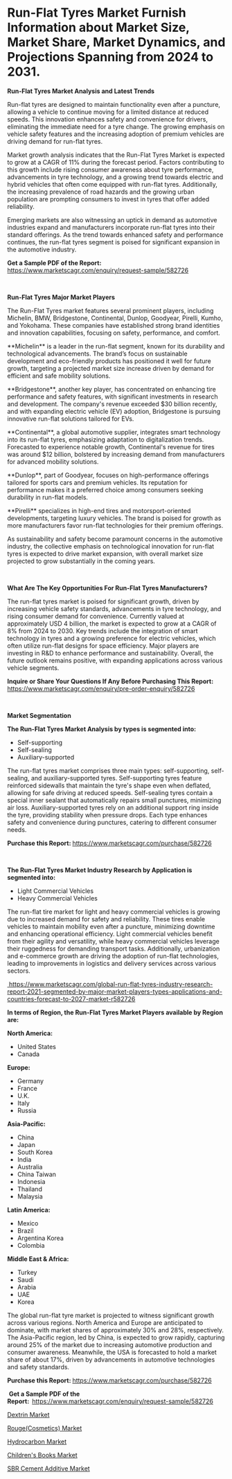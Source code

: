 <p><h1>Run-Flat Tyres Market Furnish Information about Market Size, Market Share, Market Dynamics, and Projections Spanning from 2024 to 2031.</h1></p><p><strong>Run-Flat Tyres Market Analysis and Latest Trends</strong></p>
<p><p>Run-flat tyres are designed to maintain functionality even after a puncture, allowing a vehicle to continue moving for a limited distance at reduced speeds. This innovation enhances safety and convenience for drivers, eliminating the immediate need for a tyre change. The growing emphasis on vehicle safety features and the increasing adoption of premium vehicles are driving demand for run-flat tyres.</p><p>Market growth analysis indicates that the Run-Flat Tyres Market is expected to grow at a CAGR of 11% during the forecast period. Factors contributing to this growth include rising consumer awareness about tyre performance, advancements in tyre technology, and a growing trend towards electric and hybrid vehicles that often come equipped with run-flat tyres. Additionally, the increasing prevalence of road hazards and the growing urban population are prompting consumers to invest in tyres that offer added reliability. </p><p>Emerging markets are also witnessing an uptick in demand as automotive industries expand and manufacturers incorporate run-flat tyres into their standard offerings. As the trend towards enhanced safety and performance continues, the run-flat tyres segment is poised for significant expansion in the automotive industry.</p></p>
<p><strong>Get a Sample PDF of the Report:&nbsp;</strong> <a href="https://www.marketscagr.com/enquiry/request-sample/582726?utm_campaign=1259&utm_medium=2&utm_source=Github&utm_content=ia&utm_term=27092024&utm_id=run-flat-tyres">https://www.marketscagr.com/enquiry/request-sample/582726</a></p>
<p>&nbsp;</p>
<p><strong>Run-Flat Tyres Major Market Players</strong></p>
<p><p>The Run-Flat Tyres market features several prominent players, including Michelin, BMW, Bridgestone, Continental, Dunlop, Goodyear, Pirelli, Kumho, and Yokohama. These companies have established strong brand identities and innovation capabilities, focusing on safety, performance, and comfort.</p><p>**Michelin** is a leader in the run-flat segment, known for its durability and technological advancements. The brand’s focus on sustainable development and eco-friendly products has positioned it well for future growth, targeting a projected market size increase driven by demand for efficient and safe mobility solutions.</p><p>**Bridgestone**, another key player, has concentrated on enhancing tire performance and safety features, with significant investments in research and development. The company's revenue exceeded $30 billion recently, and with expanding electric vehicle (EV) adoption, Bridgestone is pursuing innovative run-flat solutions tailored for EVs.</p><p>**Continental**, a global automotive supplier, integrates smart technology into its run-flat tyres, emphasizing adaptation to digitalization trends. Forecasted to experience notable growth, Continental's revenue for tires was around $12 billion, bolstered by increasing demand from manufacturers for advanced mobility solutions.</p><p>**Dunlop**, part of Goodyear, focuses on high-performance offerings tailored for sports cars and premium vehicles. Its reputation for performance makes it a preferred choice among consumers seeking durability in run-flat models.</p><p>**Pirelli** specializes in high-end tires and motorsport-oriented developments, targeting luxury vehicles. The brand is poised for growth as more manufacturers favor run-flat technologies for their premium offerings.</p><p>As sustainability and safety become paramount concerns in the automotive industry, the collective emphasis on technological innovation for run-flat tyres is expected to drive market expansion, with overall market size projected to grow substantially in the coming years.</p></p>
<p>&nbsp;</p>
<p><strong>What Are The Key Opportunities For Run-Flat Tyres Manufacturers?</strong></p>
<p><p>The run-flat tyres market is poised for significant growth, driven by increasing vehicle safety standards, advancements in tyre technology, and rising consumer demand for convenience. Currently valued at approximately USD 4 billion, the market is expected to grow at a CAGR of 8% from 2024 to 2030. Key trends include the integration of smart technology in tyres and a growing preference for electric vehicles, which often utilize run-flat designs for space efficiency. Major players are investing in R&D to enhance performance and sustainability. Overall, the future outlook remains positive, with expanding applications across various vehicle segments.</p></p>
<p><strong>Inquire or Share Your Questions If Any Before Purchasing This Report:</strong> <a href="https://www.marketscagr.com/enquiry/pre-order-enquiry/582726?utm_campaign=1259&utm_medium=2&utm_source=Github&utm_content=ia&utm_term=27092024&utm_id=run-flat-tyres">https://www.marketscagr.com/enquiry/pre-order-enquiry/582726</a></p>
<p>&nbsp;</p>
<p><strong>Market Segmentation</strong></p>
<p><strong>The Run-Flat Tyres Market Analysis by types is segmented into:</strong></p>
<p><ul><li>Self-supporting</li><li>Self-sealing</li><li>Auxiliary-supported</li></ul></p>
<p><p>The run-flat tyres market comprises three main types: self-supporting, self-sealing, and auxiliary-supported tyres. Self-supporting tyres feature reinforced sidewalls that maintain the tyre's shape even when deflated, allowing for safe driving at reduced speeds. Self-sealing tyres contain a special inner sealant that automatically repairs small punctures, minimizing air loss. Auxiliary-supported tyres rely on an additional support ring inside the tyre, providing stability when pressure drops. Each type enhances safety and convenience during punctures, catering to different consumer needs.</p></p>
<p><strong>Purchase this Report:&nbsp;</strong><a href="https://www.marketscagr.com/purchase/582726?utm_campaign=1259&utm_medium=2&utm_source=Github&utm_content=ia&utm_term=27092024&utm_id=run-flat-tyres">https://www.marketscagr.com/purchase/582726</a></p>
<p>&nbsp;</p>
<p><strong>The Run-Flat Tyres Market Industry Research by Application is segmented into:</strong></p>
<p><ul><li>Light Commercial Vehicles</li><li>Heavy Commercial Vehicles</li></ul></p>
<p><p>The run-flat tire market for light and heavy commercial vehicles is growing due to increased demand for safety and reliability. These tires enable vehicles to maintain mobility even after a puncture, minimizing downtime and enhancing operational efficiency. Light commercial vehicles benefit from their agility and versatility, while heavy commercial vehicles leverage their ruggedness for demanding transport tasks. Additionally, urbanization and e-commerce growth are driving the adoption of run-flat technologies, leading to improvements in logistics and delivery services across various sectors.</p></p>
<p><a href="https://www.marketscagr.com/global-run-flat-tyres-industry-research-report-2021-segmented-by-major-market-players-types-applications-and-countries-forecast-to-2027-market-r582726?utm_campaign=1259&utm_medium=2&utm_source=Github&utm_content=ia&utm_term=27092024&utm_id=run-flat-tyres">&nbsp;https://www.marketscagr.com/global-run-flat-tyres-industry-research-report-2021-segmented-by-major-market-players-types-applications-and-countries-forecast-to-2027-market-r582726</a></p>
<p><strong>In terms of Region, the Run-Flat Tyres Market Players available by Region are:</strong></p>
<p>
    <p> <strong> North America: </strong>
        <ul>
            <li>United States</li>
            <li>Canada</li>
        </ul>
        </p> 
    <p> <strong> Europe: </strong>
        <ul>
            <li>Germany</li>
            <li>France</li>
            <li>U.K.</li>
            <li>Italy</li>
            <li>Russia</li>
        </ul>
        </p> 
    <p> <strong> Asia-Pacific: </strong>
        <ul>
            <li>China</li>
            <li>Japan</li>
            <li>South Korea</li>
            <li>India</li>
            <li>Australia</li>
            <li>China Taiwan</li>
            <li>Indonesia</li>
            <li>Thailand</li>
            <li>Malaysia</li>
        </ul>
        </p> 
    <p> <strong> Latin America: </strong>
        <ul>
            <li>Mexico</li>
            <li>Brazil</li>
            <li>Argentina Korea</li>
            <li>Colombia</li>
        </ul>
        </p> 
    <p> <strong> Middle East & Africa: </strong>
        <ul>
            <li>Turkey</li>
            <li>Saudi</li>
            <li>Arabia</li>
            <li>UAE</li>
            <li>Korea</li>
        </ul>
    </p>
    </p>
<p><p>The global run-flat tyre market is projected to witness significant growth across various regions. North America and Europe are anticipated to dominate, with market shares of approximately 30% and 28%, respectively. The Asia-Pacific region, led by China, is expected to grow rapidly, capturing around 25% of the market due to increasing automotive production and consumer awareness. Meanwhile, the USA is forecasted to hold a market share of about 17%, driven by advancements in automotive technologies and safety standards.</p></p>
<p><strong>Purchase this Report: </strong><a href="https://www.marketscagr.com/purchase/582726?utm_campaign=1259&utm_medium=2&utm_source=Github&utm_content=ia&utm_term=27092024&utm_id=run-flat-tyres">https://www.marketscagr.com/purchase/582726</a></p>
<p>&nbsp;<strong>Get a Sample PDF of the Report:&nbsp;&nbsp;</strong><a href="https://www.marketscagr.com/enquiry/request-sample/582726?utm_campaign=1259&utm_medium=2&utm_source=Github&utm_content=ia&utm_term=27092024&utm_id=run-flat-tyres">https://www.marketscagr.com/enquiry/request-sample/582726</a></p>
<p><strong></strong></p>
<p><p><a href="https://www.linkedin.com/pulse/dextrin-market-size-share-analysis-growth-trends-forecasts-cyfoc?utm_campaign=1259&utm_medium=2&utm_source=Github&utm_content=ia&utm_term=27092024&utm_id=run-flat-tyres">Dextrin Market</a></p><p><a href="https://issuu.com/reportprime-2/docs/rougecosmetics-market-size-2030.ppt_377e58c6be4e42?utm_campaign=1259&utm_medium=2&utm_source=Github&utm_content=ia&utm_term=27092024&utm_id=run-flat-tyres">Rouge(Cosmetics) Market</a></p><p><a href="https://www.linkedin.com/pulse/market-dynamics-future-trends-global-hydrocarbon-sector-z2byc?utm_campaign=1259&utm_medium=2&utm_source=Github&utm_content=ia&utm_term=27092024&utm_id=run-flat-tyres">Hydrocarbon Market</a></p><p><a href="https://issuu.com/reportprime-2/docs/childrens-books-market-size-2030.pp_7b1702536406a5?utm_campaign=1259&utm_medium=2&utm_source=Github&utm_content=ia&utm_term=27092024&utm_id=run-flat-tyres">Children's Books Market</a></p><p><a href="https://www.linkedin.com/pulse/global-sbr-cement-additive-industry-analysis-share-growth-trends-ecaqc?utm_campaign=1259&utm_medium=2&utm_source=Github&utm_content=ia&utm_term=27092024&utm_id=run-flat-tyres">SBR Cement Additive Market</a></p></p>